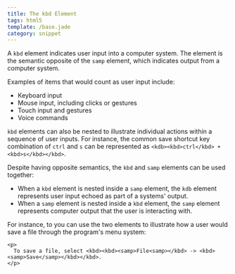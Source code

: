 ```yaml
---
title: The kbd Element
tags: html5
template: /base.jade
category: snippet
---
```


A `kbd` element indicates user input into a computer system. The element is the semantic opposite of the `samp` element, which indicates output from a computer system.

Examples of items that would count as user input include:

* Keyboard input
* Mouse input, including clicks or gestures
* Touch input and gestures
* Voice commands

`kbd` elements can also be nested to illustrate individual actions within a sequence of user inputs. For instance, the common save shortcut key combination of `ctrl` and `s` can be represented as `<kdb><kbd>ctrl</kbd> + <kbd>s</kbd></kbd>`.

Despite having opposite semantics, the `kbd` and `samp` elements can be used together:

* When a `kbd` element is nested inside a `samp` element, the `kdb` element represents user input echoed as part of a systems' output.
* When a `samp` element is nested inside a `kbd` element, the `samp` element represents computer output that the user is interacting with.

For instance, to you can use the two elements to illustrate how a user would save a file through the program's menu system:

```
<p>
  To save a file, select <kbd><kbd><samp>File<samp></kbd> -> <kbd><samp>Save</samp></kbd></kbd>.
</p>
```
